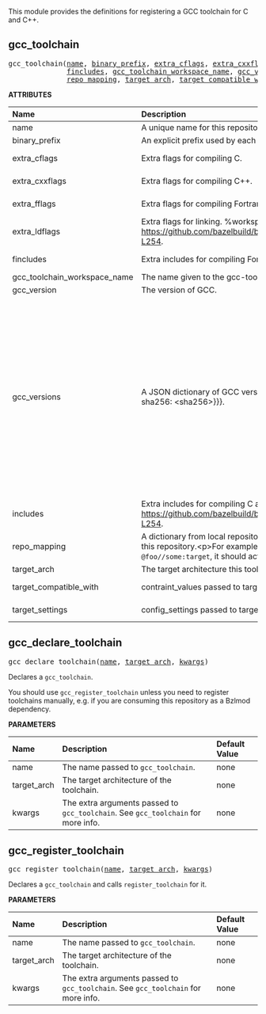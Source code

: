 <!-- Generated with Stardoc: http://skydoc.bazel.build -->

This module provides the definitions for registering a GCC toolchain for C and C++.


<a id="gcc_toolchain"></a>

## gcc_toolchain

<pre>
gcc_toolchain(<a href="#gcc_toolchain-name">name</a>, <a href="#gcc_toolchain-binary_prefix">binary_prefix</a>, <a href="#gcc_toolchain-extra_cflags">extra_cflags</a>, <a href="#gcc_toolchain-extra_cxxflags">extra_cxxflags</a>, <a href="#gcc_toolchain-extra_fflags">extra_fflags</a>, <a href="#gcc_toolchain-extra_ldflags">extra_ldflags</a>,
              <a href="#gcc_toolchain-fincludes">fincludes</a>, <a href="#gcc_toolchain-gcc_toolchain_workspace_name">gcc_toolchain_workspace_name</a>, <a href="#gcc_toolchain-gcc_version">gcc_version</a>, <a href="#gcc_toolchain-gcc_versions">gcc_versions</a>, <a href="#gcc_toolchain-includes">includes</a>,
              <a href="#gcc_toolchain-repo_mapping">repo_mapping</a>, <a href="#gcc_toolchain-target_arch">target_arch</a>, <a href="#gcc_toolchain-target_compatible_with">target_compatible_with</a>, <a href="#gcc_toolchain-target_settings">target_settings</a>)
</pre>



**ATTRIBUTES**


| Name  | Description | Type | Mandatory | Default |
| :------------- | :------------- | :------------- | :------------- | :------------- |
| <a id="gcc_toolchain-name"></a>name |  A unique name for this repository.   | <a href="https://bazel.build/concepts/labels#target-names">Name</a> | required |  |
| <a id="gcc_toolchain-binary_prefix"></a>binary_prefix |  An explicit prefix used by each binary in bin/.   | String | required |  |
| <a id="gcc_toolchain-extra_cflags"></a>extra_cflags |  Extra flags for compiling C.   | List of strings | optional | <code>[]</code> |
| <a id="gcc_toolchain-extra_cxxflags"></a>extra_cxxflags |  Extra flags for compiling C++.   | List of strings | optional | <code>[]</code> |
| <a id="gcc_toolchain-extra_fflags"></a>extra_fflags |  Extra flags for compiling Fortran.   | List of strings | optional | <code>[]</code> |
| <a id="gcc_toolchain-extra_ldflags"></a>extra_ldflags |  Extra flags for linking. %workspace% is rendered to the toolchain root path. See https://github.com/bazelbuild/bazel/blob/a48e246e/src/main/java/com/google/devtools/build/lib/rules/cpp/CcToolchainProviderHelper.java#L234-L254.   | List of strings | optional | <code>[]</code> |
| <a id="gcc_toolchain-fincludes"></a>fincludes |  Extra includes for compiling Fortran. %workspace% is rendered to the toolchain root path.   | List of strings | optional | <code>[]</code> |
| <a id="gcc_toolchain-gcc_toolchain_workspace_name"></a>gcc_toolchain_workspace_name |  The name given to the gcc-toolchain repository, if the default was not used.   | String | optional | <code>"gcc_toolchain"</code> |
| <a id="gcc_toolchain-gcc_version"></a>gcc_version |  The version of GCC.   | String | optional | <code>"14.3.0"</code> |
| <a id="gcc_toolchain-gcc_versions"></a>gcc_versions |  A JSON dictionary of GCC versions to their download URLs and SHA256 hashes. The structure is {&lt;gcc_version&gt;: {&lt;target_arch&gt;: {url: &lt;url&gt;, sha256: &lt;sha256&gt;}}}.   | String | optional | <code>"{"12.5.0":{"aarch64":{"sha256":"7b0e25133a98d44b648a925ba11f64a3adc470e87668af80ce2c3af389ebe9be","url":"https://github.com/f0rmiga/gcc-builds/releases/download/18082025/gcc-toolchain-12.5.0-aarch64.tar.xz"},"armv7":{"sha256":"a0ef76c8cc517b3d76dd2f09b1a371975b2ff1082e2f9372ed79af01b9292934","url":"https://github.com/f0rmiga/gcc-builds/releases/download/18082025/gcc-toolchain-12.5.0-armv7.tar.xz"},"x86_64":{"sha256":"51076e175839b434bb2dc0006c0096916df585e8c44666d35b0e3ce821d535db","url":"https://github.com/f0rmiga/gcc-builds/releases/download/18082025/gcc-toolchain-12.5.0-x86_64.tar.xz"}},"13.4.0":{"aarch64":{"sha256":"770cf6bf62bdf78763de526d3a9f5cae4c19f1a3aca0ef8f18b05f1a46d1ffaf","url":"https://github.com/f0rmiga/gcc-builds/releases/download/18082025/gcc-toolchain-13.4.0-aarch64.tar.xz"},"armv7":{"sha256":"1b2739b5003c5a3f0ab7c4cc7fb95cc99c0e933982512de7255c2bd9ced757ad","url":"https://github.com/f0rmiga/gcc-builds/releases/download/18082025/gcc-toolchain-13.4.0-armv7.tar.xz"},"x86_64":{"sha256":"d96071c1b98499afd7b7b56ebd69ad414020edf66e982004acffe7df8aaf7e02","url":"https://github.com/f0rmiga/gcc-builds/releases/download/18082025/gcc-toolchain-13.4.0-x86_64.tar.xz"}},"14.3.0":{"aarch64":{"sha256":"74b1f0072769f8865b62897ab962f6fce174115dab2e6596765bb4e700ffe0d1","url":"https://github.com/f0rmiga/gcc-builds/releases/download/18082025/gcc-toolchain-14.3.0-aarch64.tar.xz"},"armv7":{"sha256":"0c20a130f424ce83dd4eb2a4ec8fbcd0c0ddc5f42f0b4660bcd0108cb8c0fb21","url":"https://github.com/f0rmiga/gcc-builds/releases/download/18082025/gcc-toolchain-14.3.0-armv7.tar.xz"},"x86_64":{"sha256":"0b365e5da451f5c7adc594f967885d7181ff6d187d6089a4bcf36f954bf3ccf9","url":"https://github.com/f0rmiga/gcc-builds/releases/download/18082025/gcc-toolchain-14.3.0-x86_64.tar.xz"}},"15.2.0":{"aarch64":{"sha256":"e1ae45038d350b297bea4ac10f095a98e2218971a8a37b8ab95f3faad2ec69f8","url":"https://github.com/f0rmiga/gcc-builds/releases/download/18082025/gcc-toolchain-15.2.0-aarch64.tar.xz"},"armv7":{"sha256":"fda64b3ee1c3d7ddcb28378a1b131eadc5d3e3ff1cfab2aab71da7a3f899b601","url":"https://github.com/f0rmiga/gcc-builds/releases/download/18082025/gcc-toolchain-15.2.0-armv7.tar.xz"},"x86_64":{"sha256":"50dd28021365e7443853d5e77bc94ab1d1c947ad48fd91cbec44dbdfa61412c9","url":"https://github.com/f0rmiga/gcc-builds/releases/download/18082025/gcc-toolchain-15.2.0-x86_64.tar.xz"}}}"</code> |
| <a id="gcc_toolchain-includes"></a>includes |  Extra includes for compiling C and C++. %workspace% is rendered to the toolchain root path. See https://github.com/bazelbuild/bazel/blob/a48e246e/src/main/java/com/google/devtools/build/lib/rules/cpp/CcToolchainProviderHelper.java#L234-L254.   | List of strings | optional | <code>[]</code> |
| <a id="gcc_toolchain-repo_mapping"></a>repo_mapping |  A dictionary from local repository name to global repository name. This allows controls over workspace dependency resolution for dependencies of this repository.&lt;p&gt;For example, an entry <code>"@foo": "@bar"</code> declares that, for any time this repository depends on <code>@foo</code> (such as a dependency on <code>@foo//some:target</code>, it should actually resolve that dependency within globally-declared <code>@bar</code> (<code>@bar//some:target</code>).   | <a href="https://bazel.build/rules/lib/dict">Dictionary: String -> String</a> | required |  |
| <a id="gcc_toolchain-target_arch"></a>target_arch |  The target architecture this toolchain produces. E.g. x86_64.   | String | required |  |
| <a id="gcc_toolchain-target_compatible_with"></a>target_compatible_with |  contraint_values passed to target_compatible_with of the toolchain. {target_arch} is rendered to the target_arch attribute value.   | List of strings | optional | <code>["@platforms//os:linux", "@platforms//cpu:{target_arch}"]</code> |
| <a id="gcc_toolchain-target_settings"></a>target_settings |  config_settings passed to target_compatible_with of the toolchain. {target_arch} is rendered to the target_arch attribute value.   | List of strings | optional | <code>[]</code> |


<a id="gcc_declare_toolchain"></a>

## gcc_declare_toolchain

<pre>
gcc_declare_toolchain(<a href="#gcc_declare_toolchain-name">name</a>, <a href="#gcc_declare_toolchain-target_arch">target_arch</a>, <a href="#gcc_declare_toolchain-kwargs">kwargs</a>)
</pre>

Declares a `gcc_toolchain`.

You should use `gcc_register_toolchain` unless you need to register toolchains manually,
e.g. if you are consuming this repository as a Bzlmod dependency.


**PARAMETERS**


| Name  | Description | Default Value |
| :------------- | :------------- | :------------- |
| <a id="gcc_declare_toolchain-name"></a>name |  The name passed to <code>gcc_toolchain</code>.   |  none |
| <a id="gcc_declare_toolchain-target_arch"></a>target_arch |  The target architecture of the toolchain.   |  none |
| <a id="gcc_declare_toolchain-kwargs"></a>kwargs |  The extra arguments passed to <code>gcc_toolchain</code>. See <code>gcc_toolchain</code> for more info.   |  none |


<a id="gcc_register_toolchain"></a>

## gcc_register_toolchain

<pre>
gcc_register_toolchain(<a href="#gcc_register_toolchain-name">name</a>, <a href="#gcc_register_toolchain-target_arch">target_arch</a>, <a href="#gcc_register_toolchain-kwargs">kwargs</a>)
</pre>

Declares a `gcc_toolchain` and calls `register_toolchain` for it.

**PARAMETERS**


| Name  | Description | Default Value |
| :------------- | :------------- | :------------- |
| <a id="gcc_register_toolchain-name"></a>name |  The name passed to <code>gcc_toolchain</code>.   |  none |
| <a id="gcc_register_toolchain-target_arch"></a>target_arch |  The target architecture of the toolchain.   |  none |
| <a id="gcc_register_toolchain-kwargs"></a>kwargs |  The extra arguments passed to <code>gcc_toolchain</code>. See <code>gcc_toolchain</code> for more info.   |  none |


